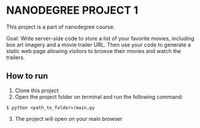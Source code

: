 ﻿# NANODEGREE PROJECT 1

This project is a part of nanodegree course.

Goal: Write server-side code to store a list of your favorite movies, including box art imagery and a movie trailer URL. Then use your code to generate a static web page allowing visitors to browse their movies and watch the trailers.

## How to run
1. Clone this project
2. Open the project folder on terminal and run the following command:

```console
$ python <path_to_folder>/main.py
```

3. The project will open on your main browser
